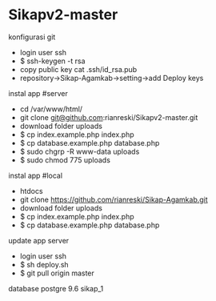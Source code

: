 # Sikapv2-master

konfigurasi git
- login user ssh
- $ ssh-keygen -t rsa
- copy public key cat .ssh/id_rsa.pub
- repository->Sikap-Agamkab->setting->add Deploy keys

instal app #server
- cd /var/www/html/
- git clone git@github.com:rianreski/Sikapv2-master.git
- download folder uploads
- $ cp index.example.php index.php
- $ cp database.example.php database.php
- $ sudo chgrp -R www-data uploads
- $ sudo chmod 775 uploads

instal app #local
- htdocs
- git clone https://github.com/rianreski/Sikap-Agamkab.git
- download folder uploads
- $ cp index.example.php index.php
- $ cp database.example.php database.php

update app server
- login user ssh
- $ sh deploy.sh 
- $ git pull origin master

database postgre 9.6
sikap_1

